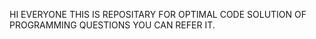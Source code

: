 HI EVERYONE
THIS IS REPOSITARY FOR OPTIMAL CODE SOLUTION OF PROGRAMMING QUESTIONS
YOU CAN REFER IT. 
